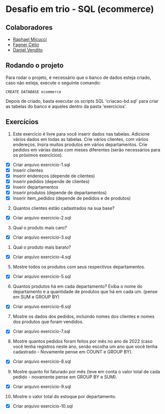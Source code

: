 # Desafio em trio - SQL (ecommerce)



## Colaboradores

* [Raphael Micucci](https://github.com/raphaelmicucci)
* [Fagner Célio](https://github.com/fagnertri)
* [Daniel Vendito](https://github.com/DanielBico)

## Rodando o projeto

Para rodar o projeto, é necessário que o banco de dados esteja criado, caso não esteja, execute o seguinte comando:

`CREATE DATABASE ecommerce`

Depois de criado, basta executar os scripts SQL 'criacao-bd.sql' para criar as tabelas do banco e aqueles dentro da pasta 'exercicios'.

## Exercícios
1. Este exercício é livre para você inserir dados nas tabelas. Adicione vários dados em todas as tabelas. Crie vários clientes, com vários endereços. Insira muitos produtos em vários departamentos. Crie pedidos em várias datas com meses diferentes (serão necessários para os próximos exercícios).

- [x] Criar arquivo exercicio-1.sql
- [x] Inserir clientes
- [x] Inserir endereços (depende de clientes)
- [x] Inserir pedidos (depende de clientes)
- [x] Inserir departamentos
- [x] Inserir produtos (depende de departamentos)
- [x] Inserir item_pedidos (depende de pedidos e de produtos)

2. Quantos clientes estão cadastrados na sua base?
- [x] Criar arquivo exercicio-2.sql

3. Qual o produto mais caro?
- [x] Criar arquivo exercicio-3.sql

1. Qual o produto mais barato?
- [x] Criar arquivo exercicio-4.sql

5. Mostre todos os produtos com seus respectivos departamentos.
- [x] Criar arquivo exercicio-5.sql
  
6. Quantos produtos há em cada departamento? Exiba o nome do departamento e a quantidade de produtos que há em cada um. (pense em SUM e GROUP BY)
- [x] Criar arquivo exercicio-6.sql
 
7. Mostre os dados dos pedidos, incluindo nomes dos clientes e nomes dos produtos que foram vendidos.
- [x] Criar arquivo exercicio-7.sql

8. Mostre quantos pedidos foram feitos por mês no ano de 2022 (caso você tenha registros neste ano, senão escolha um ano que você tenha cadastrado - Novamente pense em COUNT e GROUP BY).
- [x] Criar arquivo exercicio-8.sql

9. Mostre quanto foi faturado por mês (leve em conta o valor total de cada pedido - novamente pense em GROUP BY e SUM).
- [x] Criar arquivo exercicio-9.sql

10. Mostre o valor total do estoque por departamento.
- [x] Criar arquivo exercicio-10.sql